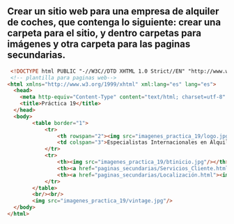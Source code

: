 ## Crear un sitio web para una empresa de alquiler de coches, que contenga lo siguiente: crear una carpeta para el sitio, y dentro carpetas para imágenes y otra carpeta para las paginas secundarias.

```html 
 <!DOCTYPE html PUBLIC "-//W3C//DTD XHTML 1.0 Strict//EN" "http://www.w3.org/TR/xhtml1/DTD/xhtml1-strict.dtd">
 <!-- plantilla para paginas web-->
<html xmlns="http://www.w3.org/1999/xhtml" xml:lang="es" lang="es">
  <head>
    <meta http-equiv="Content-Type" content="text/html; charset=utf-8" />
    <title>Práctica 19</title>
  </head>
  <body>
		<table border="1">
			<tr>
				<th rowspan="2"><img src="imagenes_practica_19/logo.jpg"/></th>
				<td colspan="3">Especialistas Internacionales en Alquiler de coches</td>
			</tr>
			<tr>
				<th><img src="imagenes_practica_19/btinicio.jpg"/></th>
				<th><a href="paginas_secundarias/Servicios_Cliente.html"><img src="imagenes_practica_19/btcliente.jpg"/></a></th>
				<th><a href="paginas_secundarias/Localización.html"><img src="imagenes_practica_19/btlocalizacion.jpg"/></a></th>
			</tr>
		</table>
		<br/><br/>
		<img src="imagenes_practica_19/vintage.jpg"/>
  </body>
</html>
```

